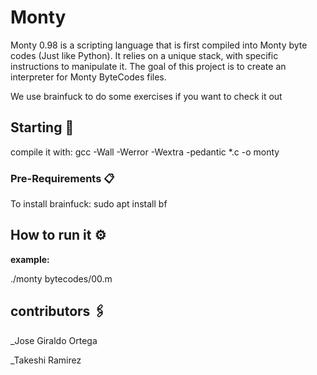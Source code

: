 # Monty

Monty 0.98 is a scripting language that is first compiled into Monty byte codes (Just like Python). It relies on a unique stack, with specific instructions to manipulate it. The goal of this project is to create an interpreter for Monty ByteCodes files.

We use brainfuck to do some exercises if you want to check it out

## Starting 🚀

compile it with: gcc -Wall -Werror -Wextra -pedantic *.c -o monty

### Pre-Requirements 📋

To install brainfuck: sudo apt install bf

## How to run it ⚙️

**example:**

./monty bytecodes/00.m

## contributors 🖇️

_Jose Giraldo Ortega

_Takeshi Ramirez
